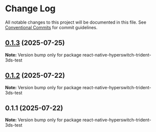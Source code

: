 # Change Log

All notable changes to this project will be documented in this file.
See [Conventional Commits](https://conventionalcommits.org) for commit guidelines.

## [0.1.3](https://github.com/juspay/react-native-hyperswitch-libraries/compare/react-native-hyperswitch-trident-3ds-test@0.1.2...react-native-hyperswitch-trident-3ds-test@0.1.3) (2025-07-25)

**Note:** Version bump only for package react-native-hyperswitch-trident-3ds-test

## [0.1.2](https://github.com/juspay/react-native-hyperswitch-libraries/compare/react-native-hyperswitch-trident-3ds-test@0.1.1...react-native-hyperswitch-trident-3ds-test@0.1.2) (2025-07-22)

**Note:** Version bump only for package react-native-hyperswitch-trident-3ds-test

## 0.1.1 (2025-07-22)

**Note:** Version bump only for package react-native-hyperswitch-trident-3ds-test
